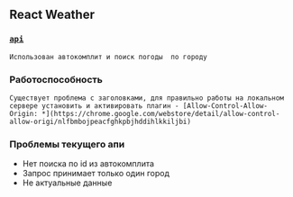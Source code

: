 ## React Weather

### [`api`](http://opogode.ru/api-v1)
	Использован автокомплит и поиск погоды	по городу

### Работоспособность
	Существует проблема с заголовками, для правильно работы на локальном сервере установить и активировать плагин - [Allow-Control-Allow-Origin: *](https://chrome.google.com/webstore/detail/allow-control-allow-origi/nlfbmbojpeacfghkpbjhddihlkkiljbi)
	
### Проблемы текущего апи
- Нет поиска по id из автокомплита
- Запрос принимает только один город
- Не актуальные данные
